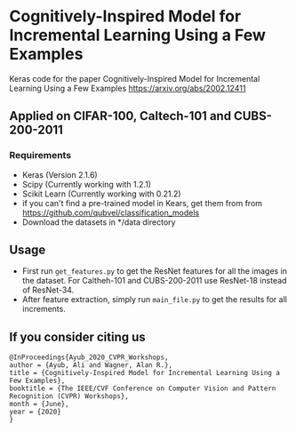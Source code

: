 ﻿# Cognitively-Inspired Model for Incremental Learning Using a Few Examples
Keras code for the paper Cognitively-Inspired Model for Incremental Learning Using a Few Examples https://arxiv.org/abs/2002.12411
## Applied on CIFAR-100, Caltech-101 and CUBS-200-2011 

### Requirements
* Keras (Version 2.1.6)
* Scipy (Currently working with 1.2.1)
* Scikit Learn (Currently working with 0.21.2)
* if you can't find a pre-trained model in Kears, get them from from https://github.com/qubvel/classification_models
* Download the datasets in */data directory
## Usage
* First run ```get_features.py``` to get the ResNet features for all the images in the dataset. For Caltheh-101 and CUBS-200-2011 use ResNet-18 instead of ResNet-34.
* After feature extraction, simply run ```main_file.py``` to get the results for all increments.
## If you consider citing us
```
@InProceedings{Ayub_2020_CVPR_Workshops,  
author = {Ayub, Ali and Wagner, Alan R.},  
title = {Cognitively-Inspired Model for Incremental Learning Using a Few Examples},  
booktitle = {The IEEE/CVF Conference on Computer Vision and Pattern Recognition (CVPR) Workshops},  
month = {June},  
year = {2020}  
}
```

